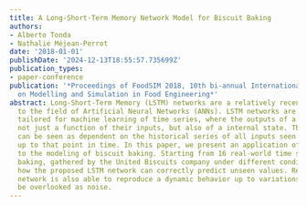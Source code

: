 ```yaml
---
title: A Long-Short-Term Memory Network Model for Biscuit Baking
authors:
- Alberto Tonda
- Nathalie Méjean-Perrot
date: '2018-01-01'
publishDate: '2024-12-13T18:55:57.735699Z'
publication_types:
- paper-conference
publication: '*Proceedings of FoodSIM 2018, 10th bi-annual International Conference
  on Modelling and Simulation in Food Engineering*'
abstract: Long-Short-Term Memory (LSTM) networks are a relatively recent addition
  to the field of Artificial Neural Networks (ANNs). LSTM networks are specifically
  tailored for machine learning of time series, where the outputs of a system are
  not just a function of their inputs, but also of a internal state. The state itself
  can be seen as dependent on the historical series of all inputs seen by the system
  up to that point in time. In this paper, we present an application of LSTM networks
  to the modeling of biscuit baking. Starting from 16 real-world time series of biscuit
  baking, gathered by the United Biscuits company under different conditions, we show
  how the proposed LSTM network can correctly predict unseen values. Remarkably, the
  network is also able to reproduce a dynamic behavior up to variations that might
  be overlooked as noise.
---
```


